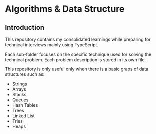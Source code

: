 # Algorithms & Data Structure

## Introduction
This repository contains my consolidated learnings while preparing for technical interviews mainly using TypeScript.

Each sub-folder focuses on the specific technique used for solving the technical problem. Each problem description is stored in its own file.

This repository is only useful only when there is a basic graps of data structures such as:

* Strings
* Arrays
* Stacks
* Queues
* Hash Tables
* Trees
* Linked List
* Tries
* Heaps
